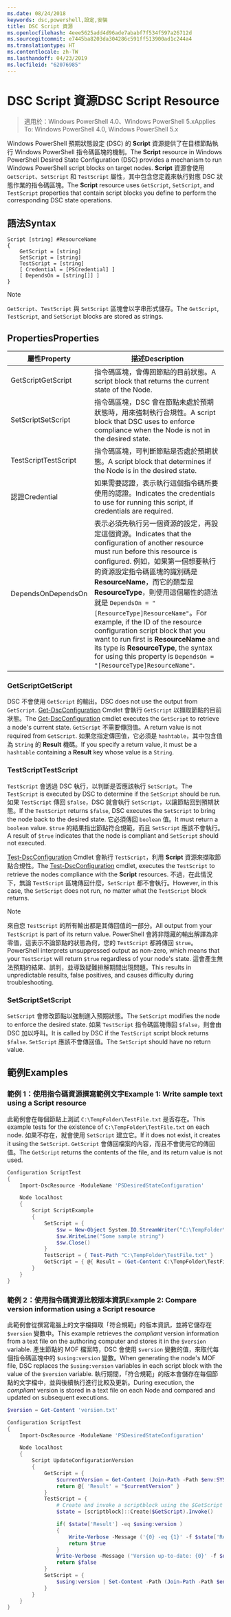 ```yaml
---
ms.date: 08/24/2018
keywords: dsc,powershell,設定,安裝
title: DSC Script 資源
ms.openlocfilehash: 4eee5625add4d96ade7ababf7f534f597a26712d
ms.sourcegitcommit: e7445ba8203da304286c591ff513900ad1c244a4
ms.translationtype: HT
ms.contentlocale: zh-TW
ms.lasthandoff: 04/23/2019
ms.locfileid: "62076985"
---
```

# <a name="dsc-script-resource"></a><span data-ttu-id="de665-103">DSC Script 資源</span><span class="sxs-lookup"><span data-stu-id="de665-103">DSC Script Resource</span></span>

> <span data-ttu-id="de665-104">適用於：Windows PowerShell 4.0、Windows PowerShell 5.x</span><span class="sxs-lookup"><span data-stu-id="de665-104">Applies To: Windows PowerShell 4.0, Windows PowerShell 5.x</span></span>

<span data-ttu-id="de665-105">Windows PowerShell 預期狀態設定 (DSC) 的 **Script** 資源提供了在目標節點執行 Windows PowerShell 指令碼區塊的機制。</span><span class="sxs-lookup"><span data-stu-id="de665-105">The **Script** resource in Windows PowerShell Desired State Configuration (DSC) provides a mechanism to run Windows PowerShell script blocks on target nodes.</span></span> <span data-ttu-id="de665-106">**Script** 資源會使用 `GetScript`、`SetScript` 和 `TestScript` 屬性，其中包含您定義來執行對應 DSC 狀態作業的指令碼區塊。</span><span class="sxs-lookup"><span data-stu-id="de665-106">The **Script** resource uses `GetScript`, `SetScript`, and `TestScript` properties that contain script blocks you define to perform the corresponding DSC state operations.</span></span>

## <a name="syntax"></a><span data-ttu-id="de665-107">語法</span><span class="sxs-lookup"><span data-stu-id="de665-107">Syntax</span></span>

```
Script [string] #ResourceName
{
    GetScript = [string]
    SetScript = [string]
    TestScript = [string]
    [ Credential = [PSCredential] ]
    [ DependsOn = [string[]] ]
}
```

> [!NOTE]
> <span data-ttu-id="de665-108">`GetScript`、`TestScript` 與 `SetScript` 區塊會以字串形式儲存。</span><span class="sxs-lookup"><span data-stu-id="de665-108">The `GetScript`, `TestScript`, and `SetScript` blocks are stored as strings.</span></span>

## <a name="properties"></a><span data-ttu-id="de665-109">Properties</span><span class="sxs-lookup"><span data-stu-id="de665-109">Properties</span></span>

|<span data-ttu-id="de665-110">屬性</span><span class="sxs-lookup"><span data-stu-id="de665-110">Property</span></span>|<span data-ttu-id="de665-111">描述</span><span class="sxs-lookup"><span data-stu-id="de665-111">Description</span></span>|
|--------|-----------|
|<span data-ttu-id="de665-112">GetScript</span><span class="sxs-lookup"><span data-stu-id="de665-112">GetScript</span></span>|<span data-ttu-id="de665-113">指令碼區塊，會傳回節點的目前狀態。</span><span class="sxs-lookup"><span data-stu-id="de665-113">A script block that returns the current state of the Node.</span></span>|
|<span data-ttu-id="de665-114">SetScript</span><span class="sxs-lookup"><span data-stu-id="de665-114">SetScript</span></span>|<span data-ttu-id="de665-115">指令碼區塊，DSC 會在節點未處於預期狀態時，用來強制執行合規性。</span><span class="sxs-lookup"><span data-stu-id="de665-115">A script block that DSC uses to enforce compliance when the Node is not in the desired state.</span></span>|
|<span data-ttu-id="de665-116">TestScript</span><span class="sxs-lookup"><span data-stu-id="de665-116">TestScript</span></span>|<span data-ttu-id="de665-117">指令碼區塊，可判斷節點是否處於預期狀態。</span><span class="sxs-lookup"><span data-stu-id="de665-117">A script block that determines if the Node is in the desired state.</span></span>|
|<span data-ttu-id="de665-118">認證</span><span class="sxs-lookup"><span data-stu-id="de665-118">Credential</span></span>| <span data-ttu-id="de665-119">如果需要認證，表示執行這個指令碼所要使用的認證。</span><span class="sxs-lookup"><span data-stu-id="de665-119">Indicates the credentials to use for running this script, if credentials are required.</span></span>|
|<span data-ttu-id="de665-120">DependsOn</span><span class="sxs-lookup"><span data-stu-id="de665-120">DependsOn</span></span>| <span data-ttu-id="de665-121">表示必須先執行另一個資源的設定，再設定這個資源。</span><span class="sxs-lookup"><span data-stu-id="de665-121">Indicates that the configuration of another resource must run before this resource is configured.</span></span> <span data-ttu-id="de665-122">例如，如果第一個想要執行的資源設定指令碼區塊的識別碼是 **ResourceName**，而它的類型是 **ResourceType**，則使用這個屬性的語法就是 `DependsOn = "[ResourceType]ResourceName"`。</span><span class="sxs-lookup"><span data-stu-id="de665-122">For example, if the ID of the resource configuration script block that you want to run first is **ResourceName** and its type is **ResourceType**, the syntax for using this property is `DependsOn = "[ResourceType]ResourceName"`.</span></span>

### <a name="getscript"></a><span data-ttu-id="de665-123">GetScript</span><span class="sxs-lookup"><span data-stu-id="de665-123">GetScript</span></span>

<span data-ttu-id="de665-124">DSC 不會使用 `GetScript` 的輸出。</span><span class="sxs-lookup"><span data-stu-id="de665-124">DSC does not use the output from `GetScript`.</span></span> <span data-ttu-id="de665-125">[Get-DscConfiguration](/powershell/module/PSDesiredStateConfiguration/Get-DscConfiguration) Cmdlet 會執行 `GetScript` 以擷取節點的目前狀態。</span><span class="sxs-lookup"><span data-stu-id="de665-125">The [Get-DscConfiguration](/powershell/module/PSDesiredStateConfiguration/Get-DscConfiguration) cmdlet executes the `GetScript` to retrieve a node's current state.</span></span> <span data-ttu-id="de665-126">`GetScript` 不需要傳回值。</span><span class="sxs-lookup"><span data-stu-id="de665-126">A return value is not required from `GetScript`.</span></span> <span data-ttu-id="de665-127">如果您指定傳回值，它必須是 `hashtable`，其中包含值為 `String` 的 **Result** 機碼。</span><span class="sxs-lookup"><span data-stu-id="de665-127">If you specify a return value, it must be a `hashtable` containing a **Result** key whose value is a `String`.</span></span>

### <a name="testscript"></a><span data-ttu-id="de665-128">TestScript</span><span class="sxs-lookup"><span data-stu-id="de665-128">TestScript</span></span>

<span data-ttu-id="de665-129">`TestScript` 會透過 DSC 執行，以判斷是否應該執行 `SetScript`。</span><span class="sxs-lookup"><span data-stu-id="de665-129">The `TestScript` is executed by DSC to determine if the `SetScript` should be run.</span></span> <span data-ttu-id="de665-130">如果 `TestScript` 傳回 `$false`，DSC 就會執行 `SetScript`，以讓節點回到預期狀態。</span><span class="sxs-lookup"><span data-stu-id="de665-130">If the `TestScript` returns `$false`, DSC executes the `SetScript` to bring the node back to the desired state.</span></span> <span data-ttu-id="de665-131">它必須傳回 `boolean` 值。</span><span class="sxs-lookup"><span data-stu-id="de665-131">It must return a `boolean` value.</span></span> <span data-ttu-id="de665-132">`$true` 的結果指出節點符合規範，而且 `SetScript` 應該不會執行。</span><span class="sxs-lookup"><span data-stu-id="de665-132">A result of `$true` indicates that the node is compliant and `SetScript` should not executed.</span></span>

<span data-ttu-id="de665-133">[Test-DscConfiguration](/powershell/module/PSDesiredStateConfiguration/Test-DscConfiguration) Cmdlet 會執行 `TestScript`，利用 **Script** 資源來擷取節點合規性。</span><span class="sxs-lookup"><span data-stu-id="de665-133">The [Test-DscConfiguration](/powershell/module/PSDesiredStateConfiguration/Test-DscConfiguration) cmdlet, executes the `TestScript` to retrieve the nodes compliance with the  **Script** resources.</span></span> <span data-ttu-id="de665-134">不過，在此情況下，無論 `TestScript` 區塊傳回什麼，`SetScript` 都不會執行。</span><span class="sxs-lookup"><span data-stu-id="de665-134">However, in this case, the `SetScript` does not run, no matter what the `TestScript` block returns.</span></span>

> [!NOTE]
> <span data-ttu-id="de665-135">來自您 `TestScript` 的所有輸出都是其傳回值的一部分。</span><span class="sxs-lookup"><span data-stu-id="de665-135">All output from your `TestScript` is part of its return value.</span></span> <span data-ttu-id="de665-136">PowerShell 會將非隱藏的輸出解譯為非零值，這表示不論節點的狀態為何，您的 `TestScript` 都將傳回 `$true`。</span><span class="sxs-lookup"><span data-stu-id="de665-136">PowerShell interprets unsuppressed output as non-zero, which means that your `TestScript` will return `$true` regardless of your node's state.</span></span>
> <span data-ttu-id="de665-137">這會產生無法預期的結果、誤判，並導致疑難排解期間出現問題。</span><span class="sxs-lookup"><span data-stu-id="de665-137">This results in unpredictable results, false positives, and causes difficulty during troubleshooting.</span></span>

### <a name="setscript"></a><span data-ttu-id="de665-138">SetScript</span><span class="sxs-lookup"><span data-stu-id="de665-138">SetScript</span></span>

<span data-ttu-id="de665-139">`SetScript` 會修改節點以強制進入預期狀態。</span><span class="sxs-lookup"><span data-stu-id="de665-139">The `SetScript` modifies the node to enforce the desired state.</span></span> <span data-ttu-id="de665-140">如果 `TestScript` 指令碼區塊傳回 `$false`，則會由 DSC 加以呼叫。</span><span class="sxs-lookup"><span data-stu-id="de665-140">It is called by DSC if the `TestScript` script block returns `$false`.</span></span> <span data-ttu-id="de665-141">`SetScript` 應該不會傳回值。</span><span class="sxs-lookup"><span data-stu-id="de665-141">The `SetScript` should have no return value.</span></span>

## <a name="examples"></a><span data-ttu-id="de665-142">範例</span><span class="sxs-lookup"><span data-stu-id="de665-142">Examples</span></span>

### <a name="example-1-write-sample-text-using-a-script-resource"></a><span data-ttu-id="de665-143">範例 1：使用指令碼資源撰寫範例文字</span><span class="sxs-lookup"><span data-stu-id="de665-143">Example 1: Write sample text using a Script resource</span></span>

<span data-ttu-id="de665-144">此範例會在每個節點上測試 `C:\TempFolder\TestFile.txt` 是否存在。</span><span class="sxs-lookup"><span data-stu-id="de665-144">This example tests for the existence of `C:\TempFolder\TestFile.txt` on each node.</span></span> <span data-ttu-id="de665-145">如果不存在，就會使用 `SetScript` 建立它。</span><span class="sxs-lookup"><span data-stu-id="de665-145">If it does not exist, it creates it using the `SetScript`.</span></span> <span data-ttu-id="de665-146">`GetScript` 會傳回檔案的內容，而且不會使用它的傳回值。</span><span class="sxs-lookup"><span data-stu-id="de665-146">The `GetScript` returns the contents of the file, and its return value is not used.</span></span>

```powershell
Configuration ScriptTest
{
    Import-DscResource -ModuleName 'PSDesiredStateConfiguration'

    Node localhost
    {
        Script ScriptExample
        {
            SetScript = {
                $sw = New-Object System.IO.StreamWriter("C:\TempFolder\TestFile.txt")
                $sw.WriteLine("Some sample string")
                $sw.Close()
            }
            TestScript = { Test-Path "C:\TempFolder\TestFile.txt" }
            GetScript = { @{ Result = (Get-Content C:\TempFolder\TestFile.txt) } }
        }
    }
}
```

### <a name="example-2-compare-version-information-using-a-script-resource"></a><span data-ttu-id="de665-147">範例 2：使用指令碼資源比較版本資訊</span><span class="sxs-lookup"><span data-stu-id="de665-147">Example 2: Compare version information using a Script resource</span></span>

<span data-ttu-id="de665-148">此範例會從撰寫電腦上的文字檔擷取「符合規範」的版本資訊，並將它儲存在 `$version` 變數中。</span><span class="sxs-lookup"><span data-stu-id="de665-148">This example retrieves the *compliant* version information from a text file on the authoring computer and stores it in the `$version` variable.</span></span> <span data-ttu-id="de665-149">產生節點的 MOF 檔案時，DSC 會使用 `$version` 變數的值，來取代每個指令碼區塊中的 `$using:version` 變數。</span><span class="sxs-lookup"><span data-stu-id="de665-149">When generating the node's MOF file, DSC replaces the `$using:version` variables in each script block with the value of the `$version` variable.</span></span> <span data-ttu-id="de665-150">執行期間，「符合規範」的版本會儲存在每個節點的文字檔中，並與後續執行進行比較及更新。</span><span class="sxs-lookup"><span data-stu-id="de665-150">During execution, the *compliant* version is stored in a text file on each Node and compared and updated on subsequent executions.</span></span>

```powershell
$version = Get-Content 'version.txt'

Configuration ScriptTest
{
    Import-DscResource -ModuleName 'PSDesiredStateConfiguration'

    Node localhost
    {
        Script UpdateConfigurationVersion
        {
            GetScript = {
                $currentVersion = Get-Content (Join-Path -Path $env:SYSTEMDRIVE -ChildPath 'version.txt')
                return @{ 'Result' = "$currentVersion" }
            }
            TestScript = {
                # Create and invoke a scriptblock using the $GetScript automatic variable, which contains a string representation of the GetScript.
                $state = [scriptblock]::Create($GetScript).Invoke()

                if( $state['Result'] -eq $using:version )
                {
                    Write-Verbose -Message ('{0} -eq {1}' -f $state['Result'],$using:version)
                    return $true
                }
                Write-Verbose -Message ('Version up-to-date: {0}' -f $using:version)
                return $false
            }
            SetScript = {
                $using:version | Set-Content -Path (Join-Path -Path $env:SYSTEMDRIVE -ChildPath 'version.txt')
            }
        }
    }
}
```
